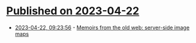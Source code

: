 # [Published on 2023-04-22](index.md)

* [2023-04-22, 09:23:56](https://lobste.rs/s/pvodaw/memoirs_from_old_web_server_side_image) - [Memoirs from the old web: server-side image maps](https://www.devever.net/~hl/imagemap)
